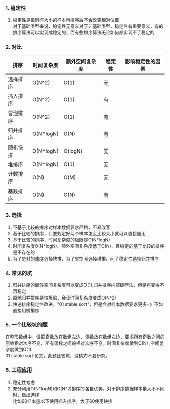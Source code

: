 ### 1. 稳定性
1. 稳定性是指同样大小的样本再排序后不会改变相对位置   
对于基础类型来说，稳定性无意义对于非基础类型，稳定性有重要意义，有的排序算法可以实现成稳定的，而有些排序算法无论如何都实现不了稳定的

### 2. 对比
|  排序   | 时间复杂度  | 额外空间复杂度 | 稳定性 | 影响稳定性的因素 |    
|  ----  | ----  |  ----  | ----  | ----  |
| 选择排序  | O(N^2) |  O(1)  | 无  |
| 插入排序  | O(N^2) |  O(1)   | 有  |
| 冒泡排序  | O(N^2) |  O(1)   | 有  |
| 归并排序  | O(N*logN) |  O(N)  | 有  |
| 随机快排 | O(N*logN)  |  O(logN)   | 无  |
| 堆排序  | O(N*logN)  |  O(1)   | 无  |
| 计数排序  | O(N) |  O(M)  | 无  |
| 基数排序  | O(N) |  O(N)   | 有  |

### 3. 选择
1. 不基于比较的排序对样本数据要求严格，不易改写
2. 基于比较的排序，只要规定好两个样本怎么比较大小就可以直接服用
3. 基于比较的排序，时间复杂度的极限是O(N*logN)
4. 时间复杂度O(N*logN)、额外空间复杂度低于O(N)、且稳定的基于比较的排序是不存在的
5. 为了绝对的速度选择快排、为了省空间选择堆排、问了稳定性选择归并排序

### 4. 常见的坑
1. 归并排序的额外空间复杂度可以变成O(1),归并排序内部缓存法，但是将变得不再稳定
2. 原地归并排序是垃圾贴，会让时间复杂度变成O(N^2)
3. 快速排序稳定性改进，"01 stable sort"，但是会对样本数据要求更多=》不如直接用桶排序

### 5. 一个比较坑的题
在整形数组中，请把奇数放在数组左边，偶数放在数组右边，要求所有奇数之间的原始相对次序不变，所有偶数之间的相对次序不变。时间复杂度做到O(N)
,空间复杂度做到O(1).   
01 stable sort 论文，此题比较坑，没精力不要研究。

### 6. 工程应用
1. 稳定性考虑
2. 充分利用O(N*logN)和O(N^2)排序的各自优势，对于排序数据样本量大小不同时，做出选择   
   比如60样本量以下使用插入排序，大于60使用快排